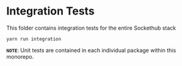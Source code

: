 # Integration Tests

This folder contains integration tests for the entire Sockethub stack

    yarn run integration

**`NOTE`**: Unit tests are contained in each individual package within this monorepo.

